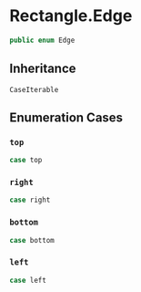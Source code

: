 # Rectangle.Edge

``` swift
public enum Edge
```

## Inheritance

`CaseIterable`

## Enumeration Cases

### `top`

``` swift
case top
```

### `right`

``` swift
case right
```

### `bottom`

``` swift
case bottom
```

### `left`

``` swift
case left
```
